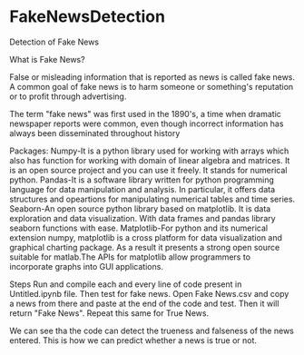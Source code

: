# FakeNewsDetection
Detection of Fake News

What is Fake News?

False or misleading information that is reported as news is called fake news. A common goal of fake news is to harm someone or something's reputation or to profit through advertising.

The term "fake news" was first used in the 1890's, a time when dramatic newspaper reports were common, even though incorrect information has always been disseminated throughout history

Packages:
Numpy-It is a python library used for working with arrays which also has function for working with domain of linear algebra and matrices.
      It is an open source project and you can use it freely. It stands for numerical python.
Pandas-It is a software library written for python programming language for data manipulation and analysis. In particular, it offers data
       structures and opeartions for manipulating numerical tables and time series.
Seaborn-An open source python library based on matplotlib. It is data exploration and data visualization. With data frames and pandas library 
        seaborn functions with ease.
Matplotlib-For python and its numerical extension numpy, matplotlib is a cross platform for data visualization and graphical charting package.
           As a result it presents a strong open source suitable for matlab.The APIs for matplotlib allow programmers to incorporate graphs
           into GUI applications.

Steps
Run and compile each and every line of code present in Untitled.ipynb file.
Then test for fake news. Open Fake News.csv and copy a news from there and paste at the end of the code and test. Then it will return "Fake News".
Repeat this same for True News.

We can see tha the code can detect the trueness and falseness of the news entered. This is how we can predict whether a news is true or not.
